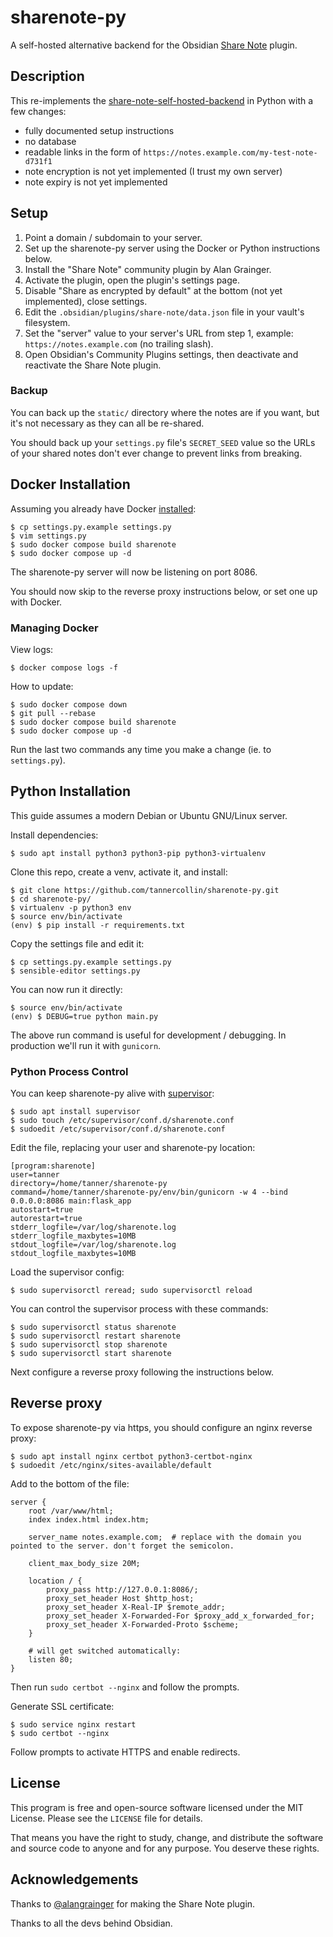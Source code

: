# sharenote-py

A self-hosted alternative backend for the Obsidian [Share Note](https://github.com/alangrainger/share-note) plugin.


## Description

This re-implements the [share-note-self-hosted-backend](https://github.com/alangrainger/share-note-self-hosted-backend) in Python with a few changes:
- fully documented setup instructions
- no database
- readable links in the form of `https://notes.example.com/my-test-note-d731f1`
- note encryption is not yet implemented (I trust my own server)
- note expiry is not yet implemented


## Setup

1. Point a domain / subdomain to your server.
2. Set up the sharenote-py server using the Docker or Python instructions below.
3. Install the "Share Note" community plugin by Alan Grainger.
4. Activate the plugin, open the plugin's settings page.
5. Disable "Share as encrypted by default" at the bottom (not yet implemented), close settings.
6. Edit the `.obsidian/plugins/share-note/data.json` file in your vault's filesystem.
7. Set the "server" value to your server's URL from step 1, example: `https://notes.example.com` (no trailing slash).
8. Open Obsidian's Community Plugins settings, then deactivate and reactivate the Share Note plugin.


### Backup

You can back up the `static/` directory where the notes are if you want, but it's not necessary as they can all be re-shared.

You should back up your `settings.py` file's `SECRET_SEED` value so the URLs of your shared notes don't ever change to prevent links from breaking.


## Docker Installation

Assuming you already have Docker [installed](https://docs.docker.com/engine/install/debian/#install-using-the-repository):

```text
$ cp settings.py.example settings.py
$ vim settings.py
$ sudo docker compose build sharenote
$ sudo docker compose up -d
```

The sharenote-py server will now be listening on port 8086.

You should now skip to the reverse proxy instructions below, or set one up with Docker.


### Managing Docker

View logs:

```text
$ docker compose logs -f
```

How to update:

```text
$ sudo docker compose down
$ git pull --rebase
$ sudo docker compose build sharenote
$ sudo docker compose up -d
```

Run the last two commands any time you make a change (ie. to `settings.py`).


## Python Installation

This guide assumes a modern Debian or Ubuntu GNU/Linux server.

Install dependencies:

```text
$ sudo apt install python3 python3-pip python3-virtualenv
```

Clone this repo, create a venv, activate it, and install:

```text
$ git clone https://github.com/tannercollin/sharenote-py.git
$ cd sharenote-py/
$ virtualenv -p python3 env
$ source env/bin/activate
(env) $ pip install -r requirements.txt
```

Copy the settings file and edit it:

```text
$ cp settings.py.example settings.py
$ sensible-editor settings.py
```

You can now run it directly:

```text
$ source env/bin/activate
(env) $ DEBUG=true python main.py
```

The above run command is useful for development / debugging. In production we'll run it with `gunicorn`.


### Python Process Control

You can keep sharenote-py alive with [supervisor](https://pypi.org/project/supervisor/):

```text
$ sudo apt install supervisor
$ sudo touch /etc/supervisor/conf.d/sharenote.conf
$ sudoedit /etc/supervisor/conf.d/sharenote.conf
```

Edit the file, replacing your user and sharenote-py location:

```text
[program:sharenote]
user=tanner
directory=/home/tanner/sharenote-py
command=/home/tanner/sharenote-py/env/bin/gunicorn -w 4 --bind 0.0.0.0:8086 main:flask_app
autostart=true
autorestart=true
stderr_logfile=/var/log/sharenote.log
stderr_logfile_maxbytes=10MB
stdout_logfile=/var/log/sharenote.log
stdout_logfile_maxbytes=10MB
```

Load the supervisor config:

```text
$ sudo supervisorctl reread; sudo supervisorctl reload
```

You can control the supervisor process with these commands:

```text
$ sudo supervisorctl status sharenote
$ sudo supervisorctl restart sharenote
$ sudo supervisorctl stop sharenote
$ sudo supervisorctl start sharenote
```

Next configure a reverse proxy following the instructions below.


## Reverse proxy

To expose sharenote-py via https, you should configure an nginx reverse proxy:

```text
$ sudo apt install nginx certbot python3-certbot-nginx
$ sudoedit /etc/nginx/sites-available/default
```

Add to the bottom of the file:

```text
server {
    root /var/www/html;
    index index.html index.htm;

    server_name notes.example.com;  # replace with the domain you pointed to the server. don't forget the semicolon.

    client_max_body_size 20M;

    location / {
        proxy_pass http://127.0.0.1:8086/;
        proxy_set_header Host $http_host;
        proxy_set_header X-Real-IP $remote_addr;
        proxy_set_header X-Forwarded-For $proxy_add_x_forwarded_for;
        proxy_set_header X-Forwarded-Proto $scheme;
    }

	# will get switched automatically:
	listen 80;
}
```

Then run `sudo certbot --nginx` and follow the prompts.

Generate SSL certificate:

```text
$ sudo service nginx restart
$ sudo certbot --nginx
```

Follow prompts to activate HTTPS and enable redirects.


## License

This program is free and open-source software licensed under the MIT License. Please see the `LICENSE` file for details.

That means you have the right to study, change, and distribute the software and source code to anyone and for any purpose. You deserve these rights.


## Acknowledgements

Thanks to [@alangrainger](https://www.github.com/alangrainger) for making the Share Note plugin.

Thanks to all the devs behind Obsidian.

